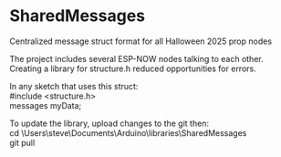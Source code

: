 # SharedMessages
Centralized message struct format for all Halloween 2025 prop nodes

The project includes several ESP-NOW nodes talking to each other.<br>
Creating a library for structure.h reduced opportunities for errors.<br>

In any sketch that uses this struct:<br>
  #include <structure.h><br>
  messages myData;<br>

To update the library, upload changes to the git then:<br>
  cd \Users\steve\Documents\Arduino\libraries\SharedMessages<br>
  git pull<br>

